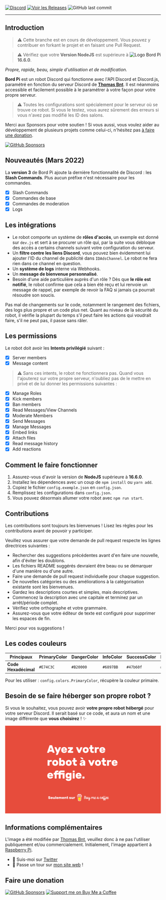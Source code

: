 
[![Discord](https://img.shields.io/discord/367753345575944221?color=%237289DA&label=Nous%20rejoindre&logo=Discord&logoColor=white&style=for-the-badge)](https://thomasbnt.dev/discord)
[![Voir les Releases](https://img.shields.io/github/v/release/thomasbnt/Bord-Pi?color=6897BB&include_prereleases&style=for-the-badge)](https://github.com/thomasbnt/Bord-Pi/releases)
![GitHub last commit](https://img.shields.io/github/last-commit/thomasbnt/bord-Pi?style=for-the-badge)
____

## Introduction

> ⚠ Cette branche est en cours de développement. Vous pouvez y contribuer en forkant le projet et en faisant une Pull Request.

<img src="bordpi.png" alt="Logo Bord Pi" align="right" />

> ⚠ Vérifiez que votre **Version NodeJS** est supérieure à **16.6.0**.

*Propre, rapide, beau, simple d'utilisation et de modification.*

**Bord Pi** est un robot Discord qui fonctionne avec l'API Discord et Discord.js, paramétré en fonction du serveur Discord de [**Thomas Bnt**](https://thomasbnt.dev/discord). Il est néanmoins accessible et facilement possible à le paramétrer à votre façon pour votre propre serveur.

> ⚠ Toutes les configurations sont spécialement pour le serveur où se trouve ce robot. Si vous le testez, vous aurez sûrement des erreurs si vous n'avez pas modifié les ID des salons.

Merci aux Sponsors pour votre soutien ! Si vous aussi, vous voulez aider au développement de plusieurs projets comme celui-ci, n'hésitez pas [à faire une donation](#Faire-une-donation).

[![GitHub Sponsors](https://cdn.jsdelivr.net/gh/thomasbnt/sponsors/sponsors.svg)](https://github.com/sponsor/thomasbnt)
## Nouveautés (Mars 2022)

La **version 3** de Bord Pi ajoute la dernière fonctionnalité de Discord : les **Slash Commands**.
Plus aucun préfixe n'est nécessaire pour les commandes.

- [x] Slash Commands
- [x] Commandes de base
- [x] Commandes de moderation
- [x] Logs

## Les intégrations

- Le robot comporte un système de **rôles d'accès**, un exemple est donné sur `dev.js` et sert à se procurer un rôle qui, par la suite vous débloque des accès a certains channels suivant votre configuration du serveur.
- Un **filtre contre les liens Discord**, vous pouvez bien évidemment lui ajouter l'ID du channel de publicité dans `IDAdsChannel`. Le robot ne fera rien dans ce channel en question.
- Un **système de logs** interne via Webhooks.
- Un **message de bienvenue personnalisé**.
- Besoin d'une aide particulière auprès d'un rôle ? Dès que **le rôle est notifié**, le robot confirme que cela a bien été reçu et lui renvoie un message de rappel, par exemple de revoir la FAQ si jamais ça pourrait résoudre son soucis.

Pas mal de changements sur le code, notamment le rangement des fichiers, des logs plus propre et un code plus net.
Quant au niveau de la sécurité du robot, il vérifie la plupart du temps s'il peut faire les actions qui voudrait faire, s'il ne peut pas, il passe sans râler. 


## Les permissions

Le robot doit avoir les **Intents privilégié** suivant :

- [x] Server members
- [x] Message content

> ⚠ Sans ces intents, le robot ne fonctionnera pas.
Quand vous l'ajouterez sur votre propre serveur, n'oubliez pas de le mettre en privé et de lui donner les permissions suivantes :

- [x] Manage Roles
- [x] Kick members
- [x] Ban members
- [x] Read Messages/View Channels
- [x] Moderate Members
- [x] Send Messages
- [x] Manage Messages
- [x] Embed links
- [x] Attach files
- [x] Read message history
- [x] Add reactions

## Comment le faire fonctionner

1. Assurez-vous d'avoir la version de **NodeJS** supérieure à **16.6.0**.
2. Installez les dépendences avec un coup de `npm install` ou `yarn add`.
3. Copiez le fichier `config.exemple.json` en `config.json`.
4. Remplissez les configurations dans `config.json`.
5. Vous pouvez désormais allumer votre robot avec `npm run start`.

## Contributions

Les contributions sont toujours les bienvenues ! Lisez les règles pour les contributions avant de pouvoir y participer.

Veuillez vous assurer que votre demande de pull request respecte les lignes directrices suivantes :

- Rechercher des suggestions précédentes avant d'en faire une nouvelle, afin d'éviter les doublons.
- Les fichiers README suggérés devraient être beau ou se démarquer d'une manière ou d'une autre.
- Faire une demande de pull request individuelle pour chaque suggestion.
- De nouvelles catégories ou des améliorations à la catégorisation existante sont les bienvenues.
- Gardez les descriptions courtes et simples, mais descriptives.
- Commencez la description avec une capitale et terminez par un arrêt/période complet.
- Vérifiez votre orthographe et votre grammaire.
- Assurez-vous que votre éditeur de texte est configuré pour supprimer les espaces de fin.

Merci pour vos suggestions !

## Les codes couleurs

| **Principaux**  | PrimaryColor | DangerColor | InfoColor | SuccessColor |  BlackColor | 
|---------|------------|----------|----------|----------|----------|
| **Code Hexadécimal** | `#E74C3C`   | `#B20000`  | `#6897BB`  | `#47b60f` | `#36393F` |

Pour les utiliser : `config.colors.PrimaryColor`, récupère la couleur primaire.

## Besoin de se faire héberger son propre robot ?

Si vous le souhaitez, vous pouvez avoir **votre propre robot hébergé** pour votre serveur Discord.
Il serait basé sur ce code, et aura un nom et une image différente que **vous choisirez** ! ✨

[![Ayez votre robot à votre effigie](.github/ExtraBMC.png)](https://www.buymeacoffee.com/thomasbnt/e/12177/?via=thomasbnt)

## Informations complémentaires

L'image a été modifiée par [Thomas Bnt](https://github.com/thomasbnt), veuillez donc à ne pas l'utiliser publiquement et/ou commercialement.
Initialement, l'image appartient à [Raspberry Pi](https://www.raspberrypi.org/trademark-rules/). 

- 📣 Suis-moi sur [Twitter](https://twitter.com/Thomasbnt_)
- 🔗 Passe un tour sur [mon site web](https://thomasbnt.dev) !

## Faire une donation

[![GitHub Sponsors](https://img.shields.io/badge/GitHub%20Sponsor-%23EA54AE.svg?&style=for-the-badge&logo=github-sponsors&logoColor=white)](https://github.com/sponsors/thomasbnt) [![Support me on Buy Me a Coffee](https://img.shields.io/badge/Supporte%20moi-sur%20Buy%20Me%20a%20Coffee-%23FFDD00?style=for-the-badge&logo=buy-me-a-coffee&logoColor=white)](https://www.buymeacoffee.com/thomasbnt?via=thomasbnt)
